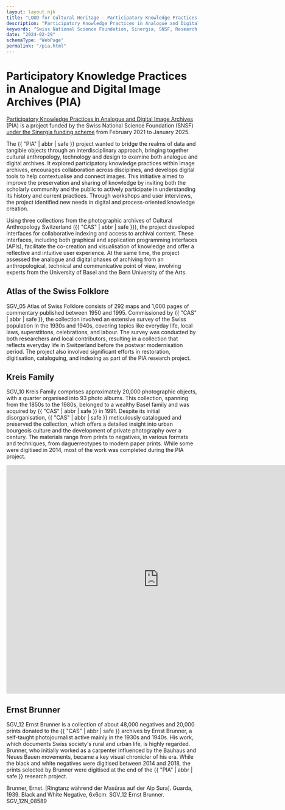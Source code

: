 ```yaml
---
layout: layout.njk
title: "LOUD for Cultural Heritage – Participatory Knowledge Practices in Analogue and Digital Image Archives (PIA)"
description: "Participatory Knowledge Practices in Analogue and Digital Image Archives (PIA) is a project funded by the Swiss National Science Foundation (SNSF) under the Sinergia funding scheme from February 2021 to January 2025."
keywords: "Swiss National Science Foundation, Sinergia, SNSF, Research Project, Citizen Science, Participation, Accessibility, Heterogneity, Materiality, Interoperability, Affinities, Artificial Intelligence, Bias Management, Institute for Cultural Anthropology and European Ethnology, Digital Humanities Lab, Bern University of the Arts"
date: "2024-02-29"
schemaType: "WebPage"
permalink: "/pia.html"
---
```


# Participatory Knowledge Practices in Analogue and Digital Image Archives (PIA)

[Participatory Knowledge Practices in Analogue and Digital Image Archives](https://about.participatory-archives.ch) (PIA) is a project funded by the Swiss National Science Foundation (SNSF) [under the Sinergia funding scheme](https://data.snf.ch/grants/grant/193788) from February 2021 to January 2025.

The {{ "PIA" | abbr | safe }} project wanted to bridge the realms of data and tangible objects through an interdisciplinary approach, bringing together cultural anthropology, technology and design to examine both analogue and digital archives. It explored participatory knowledge practices within image archives, encourages collaboration across disciplines, and develops digital tools to help contextualise and connect images. This initiative aimed to improve the preservation and sharing of knowledge by inviting both the scholarly community and the public to actively participate in understanding its history and current practices. Through workshops and user interviews, the project identified new needs in digital and process-oriented knowledge creation.

Using three collections from the photographic archives of Cultural Anthropology Switzerland ({{ "CAS" | abbr | safe }}), the project developed interfaces for collaborative indexing and access to archival content. These interfaces, including both graphical and application programming interfaces (APIs), facilitate the co-creation and visualisation of knowledge and offer a reflective and intuitive user experience. At the same time, the project assessed the analogue and digital phases of archiving from an anthropological, technical and communicative point of view, involving experts from the University of Basel and the Bern University of the Arts.

## Atlas of the Swiss Folklore

SGV_05 Atlas of Swiss Folklore consists of 292 maps and 1,000 pages of commentary published between 1950 and 1995. Commissioned by {{ "CAS" | abbr | safe }}, the collection involved an extensive survey of the Swiss population in the 1930s and 1940s, covering topics like everyday life, local laws, superstitions, celebrations, and labour. The survey was conducted by both researchers and local contributors, resulting in a collection that reflects everyday life in Switzerland before the postwar modernisation period. The project also involved significant efforts in restoration, digitisation, cataloguing, and indexing as part of the PIA research project.

## Kreis Family

SGV_10 Kreis Family comprises approximately 20,000 photographic objects, with a quarter organised into 93 photo albums. This collection, spanning from the 1850s to the 1980s, belonged to a wealthy Basel family and was acquired by {{ "CAS" | abbr | safe }} in 1991. Despite its initial disorganisation, {{ "CAS" | abbr | safe }} meticulously catalogued and preserved the collection, which offers a detailed insight into urban bourgeois culture and the development of private photography over a century. The materials range from prints to negatives, in various formats and techniques, from daguerreotypes to modern paper prints. While some were digitised in 2014, most of the work was completed during the PIA project.

<div class="container">
    <iframe src="https://projectmirador.org/embed/?iiif-content=https://julsraemy.ch/hostiiing/manifests/SGV_10A_00050_layers.json" width="800" height="600" marginwidth="0" marginheight="0" frameborder="0" scrolling="no" id="frame" allowfullscreen="">You need an iFrame capable browser to view this.</iframe>
</div>


## Ernst Brunner

SGV_12 Ernst Brunner is a collection of about 48,000 negatives and 20,000 prints donated to the {{ "CAS" | abbr | safe }} archives by Ernst Brunner, a self-taught photojournalist active mainly in the 1930s and 1940s. His work, which documents Swiss society's rural and urban life, is highly regarded. Brunner, who initially worked as a carpenter influenced by the Bauhaus and Neues Bauen movements, became a key visual chronicler of his era. While the black and white negatives were digitised between 2014 and 2018, the prints selected by Brunner were digitised at the end of the {{ "PIA" | abbr | safe }} research project.

<div id="map" alt="Brunner, Ernst. [Ringtanz während der Masüras auf der Alp Sura]. Guarda, 1939. Black and White Negative, 6x6cm. SGV_12 Ernst Brunner. SGV_12N_08589. Alte Bildnummer: DL 89. https://archiv.sgv-sstp.ch/resource/430824" data-iiif-url="https://iiif.dasch.swiss/0812/276uIbjSulF-k5RrtYZ3LUA.jpx/info.json" style="height: 400px; width: 100%;">Brunner, Ernst. [Ringtanz während der Masüras auf der Alp Sura]. Guarda, 1939. Black and White Negative, 6x6cm. SGV_12 Ernst Brunner. SGV_12N_08589</div>